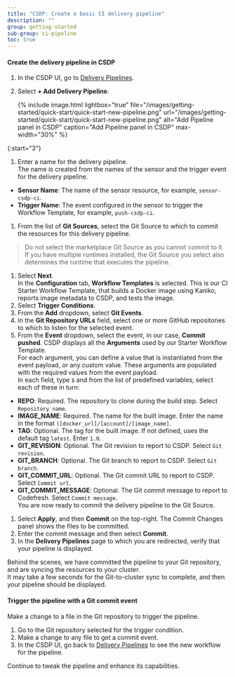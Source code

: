 ```yaml
---
title: "CSDP: Create a basic CI delivery pipeline"
description: ""
group: getting-started
sub-group: ci-pipeline
toc: true
---
```



#### Create the delivery pipeline in CSDP


1. In the CSDP UI, go to [Delivery Pipelines]((https://g.codefresh.io/2.0/pipelines){:target="\_blank"}).
1. Select **+ Add Delivery Pipeline**.

   {% include 
   image.html 
   lightbox="true" 
   file="/images/getting-started/quick-start/quick-start-new-pipeline.png" 
   url="/images/getting-started/quick-start/quick-start-new-pipeline.png" 
   alt="Add Pipeline panel in CSDP" 
   caption="Add Pipeline panel in CSDP"
   max-width="30%" 
   %}  

{:start="3"}
1. Enter a name for the delivery pipeline.  
  The name is created from the names of the sensor and the trigger event for the delivery pipeline.   
  * **Sensor Name**: The name of the sensor resource, for example, `sensor-csdp-ci`.
  * **Trigger Name**: The event configured in the sensor to trigger the Workflow Template, for example, `push-csdp-ci`.
1. From the list of **Git Sources**, select the Git Source to which to commit the resources for this delivery pipeline.  
  > Do not select the marketplace Git Source as you cannot commit to it.   
    If you have multiple runtimes installed, the Git Source you select also determines the runtime that executes the pipeline.
1. Select **Next**.  
  In the **Configuration** tab, **Workflow Templates** is selected. This is our CI Starter Workflow Template, that builds a Docker image using Kaniko, reports image metadata to CSDP, and tests the image.
1. Select **Trigger Conditions**. 
1. From the **Add** dropdown, select **Git Events**.
1. In the **Git Repository URLs** field, select one or more GitHub repositories to which to listen for the selected event. 
1. From the **Event** dropdown, select the event, in our case, **Commit pushed**.
  CSDP displays all the **Arguments** used by our Starter Workflow Template.  
  For each argument, you can define a value that is instantiated from the event payload, or any custom value.
  These arguments are populated with the required values from the event payload.  
  In each field, type `$` and from the list of predefined variables, select each of these in turn:
  * **REPO**: Required. The repository to clone during the build step. Select `Repository name`.
  * **IMAGE_NAME**: Required. The name for the built image. Enter the name in the format `([docker_url]/[account]/[image_name]`.
  * **TAG**: Optional. The tag for the built image. If not defined, uses the default tag `latest`. Enter `1.0`.
  * **GIT_REVISION**: Optional. The Git revision to report to CSDP. Select `Git revision`.
  * **GIT_BRANCH**: Optional. The Git branch to report to CSDP. Select `Git branch`.
  * **GIT_COMMIT_URL**: Optional. The Git commit URL to report to CSDP. Select `Commit url`.
  * **GIT_COMMIT_MESSAGE**: Optional. The Git commit message to report to Codefresh. Select `Commit message`.  
  You are now ready to commit the delivery pipeline to the Git Source.
1. Select **Apply**, and then **Commit** on the top-right.
  The Commit Changes panel shows the files to be committed.
1. Enter the commit message and then select **Commit**.
1. In the **Delivery Pipelines** page to which you are redirected, verify that your pipeline is displayed. 

  Behind the scenes, we have committed the pipeline to your Git repository, and are syncing the resources to your cluster.  
  It may take a few seconds for the Git-to-cluster sync to complete, and then your pipeline should be displayed.

#### Trigger the pipeline with a Git commit event
Make a change to a file in the Git repository to trigger the pipeline.

1. Go to the Git repository selected for the trigger condition.
1. Make a change to any file to get a commit event.
1. In the CSDP UI, go back to [Delivery Pipelines]((https://g.codefresh.io/2.0/pipelines){:target="\_blank"}) to see the new workflow for the pipeline.  

Continue to tweak the pipeline and enhance its capabilities. 
